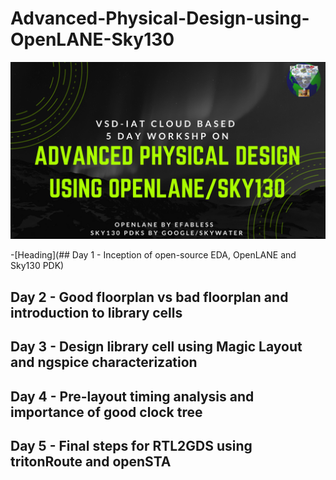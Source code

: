 # Advanced-Physical-Design-using-OpenLANE-Sky130

![](Images_Day_1/Advanced-Physical-Design-using-OpenLANE_Sky130_1.png)



-[Heading](## Day 1 - Inception of open-source EDA, OpenLANE and Sky130 PDK)
 

## Day 2 - Good floorplan vs bad floorplan and introduction to library cells
## Day 3 - Design library cell using Magic Layout and ngspice characterization
## Day 4 - Pre-layout timing analysis and importance of good clock tree
## Day 5 - Final steps for RTL2GDS using tritonRoute and openSTA
